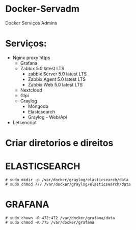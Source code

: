 # Docker-Servadm
Docker Serviços Admins 

# Serviços:
- Nginx proxy https
    - Grafana
    - Zabbix 5.0 latest LTS
        - zabbix Server 5.0 latest LTS
        - Zabbix Agent 5.0 latest LTS
        - Zabbix Web 5.0 latest LTS
    - Nextcloud
    - Glpi
    - Graylog
        - Mongodb
        - Elastcsearch
        - Graylog - Web/Api
- Letsencript


# Criar diretorios e direitos

# ELASTICSEARCH
    # sudo mkdir -p /var/docker/graylog/elasticsearch/data
    # sudo chmod 777 /var/docker/graylog/elasticsearch/data
# GRAFANA
    # sudo chown -R 472:472 /var/docker/grafana/data
    # sudo chmod -R 775 /var/docker/grafana